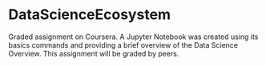 # DataScienceEcosystem
Graded assignment on Coursera. A Jupyter Notebook was created using its basics commands and providing a brief overview of the Data Science Overview.
This assignment will be graded by peers.
